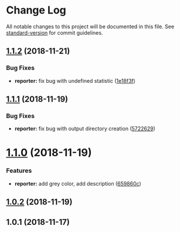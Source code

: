 # Change Log

All notable changes to this project will be documented in this file. See [standard-version](https://github.com/conventional-changelog/standard-version) for commit guidelines.

<a name="1.1.2"></a>
## [1.1.2](https://github.com/kucherenko/jscpd-bootstrap-reporter/compare/v1.1.1...v1.1.2) (2018-11-21)


### Bug Fixes

* **reporter:** fix bug with undefined statistic ([1e18f3f](https://github.com/kucherenko/jscpd-bootstrap-reporter/commit/1e18f3f))



<a name="1.1.1"></a>
## [1.1.1](https://github.com/kucherenko/jscpd-bootstrap-reporter/compare/v1.1.0...v1.1.1) (2018-11-19)


### Bug Fixes

* **reporter:** fix bug with output directory creation ([5722629](https://github.com/kucherenko/jscpd-bootstrap-reporter/commit/5722629))



<a name="1.1.0"></a>
# [1.1.0](https://github.com/kucherenko/jscpd-bootstrap-reporter/compare/v1.0.2...v1.1.0) (2018-11-19)


### Features

* **reporter:** add grey color, add description ([659860c](https://github.com/kucherenko/jscpd-bootstrap-reporter/commit/659860c))



<a name="1.0.2"></a>
## [1.0.2](https://github.com/kucherenko/jscpd-bootstrap-reporter/compare/v1.0.1...v1.0.2) (2018-11-19)



<a name="1.0.1"></a>
## 1.0.1 (2018-11-17)
